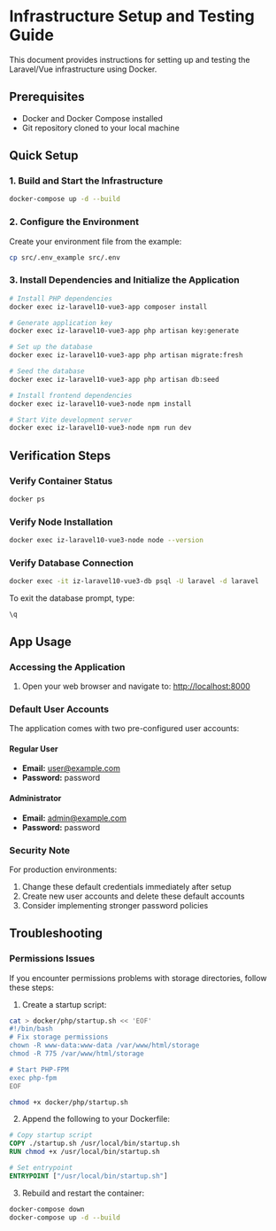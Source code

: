 # Infrastructure Setup and Testing Guide

This document provides instructions for setting up and testing the Laravel/Vue infrastructure using Docker.

## Prerequisites

- Docker and Docker Compose installed
- Git repository cloned to your local machine

## Quick Setup

### 1. Build and Start the Infrastructure

```bash
docker-compose up -d --build
```

### 2. Configure the Environment

Create your environment file from the example:

```bash
cp src/.env_example src/.env
```

### 3. Install Dependencies and Initialize the Application

```bash
# Install PHP dependencies
docker exec iz-laravel10-vue3-app composer install

# Generate application key
docker exec iz-laravel10-vue3-app php artisan key:generate

# Set up the database
docker exec iz-laravel10-vue3-app php artisan migrate:fresh

# Seed the database
docker exec iz-laravel10-vue3-app php artisan db:seed

# Install frontend dependencies
docker exec iz-laravel10-vue3-node npm install

# Start Vite development server
docker exec iz-laravel10-vue3-node npm run dev
```

## Verification Steps

### Verify Container Status

```bash
docker ps
```

### Verify Node Installation

```bash
docker exec iz-laravel10-vue3-node node --version
```

### Verify Database Connection

```bash
docker exec -it iz-laravel10-vue3-db psql -U laravel -d laravel
```

To exit the database prompt, type:
```
\q
```

## App Usage

### Accessing the Application
1. Open your web browser and navigate to: [http://localhost:8000](http://localhost:8000)

### Default User Accounts
The application comes with two pre-configured user accounts:

#### Regular User
- **Email:** user@example.com
- **Password:** password

#### Administrator
- **Email:** admin@example.com
- **Password:** password

### Security Note
For production environments:
1. Change these default credentials immediately after setup
2. Create new user accounts and delete these default accounts
3. Consider implementing stronger password policies

## Troubleshooting

### Permissions Issues

If you encounter permissions problems with storage directories, follow these steps:

1. Create a startup script:

```bash
cat > docker/php/startup.sh << 'EOF'
#!/bin/bash
# Fix storage permissions
chown -R www-data:www-data /var/www/html/storage
chmod -R 775 /var/www/html/storage

# Start PHP-FPM
exec php-fpm
EOF

chmod +x docker/php/startup.sh
```

2. Append the following to your Dockerfile:

```dockerfile
# Copy startup script
COPY ./startup.sh /usr/local/bin/startup.sh
RUN chmod +x /usr/local/bin/startup.sh

# Set entrypoint
ENTRYPOINT ["/usr/local/bin/startup.sh"]
```

3. Rebuild and restart the container:

```bash
docker-compose down
docker-compose up -d --build
```
